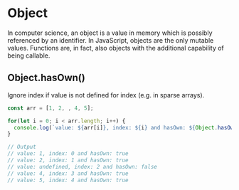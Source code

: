 # Object
In computer science, an object is a value in memory which is possibly referenced by an identifier. In JavaScript, objects are the only mutable values. Functions are, in fact, also objects with the additional capability of being callable.

## Object.hasOwn()
Ignore index if value is not defined for index (e.g. in sparse arrays).
```js
const arr = [1, 2, , 4, 5];

for(let i = 0; i < arr.length; i++) {
  console.log(`value: ${arr[i]}, index: ${i} and hasOwn: ${Object.hasOwn(arr, i)}`);
}

// Output
// value: 1, index: 0 and hasOwn: true
// value: 2, index: 1 and hasOwn: true
// value: undefined, index: 2 and hasOwn: false
// value: 4, index: 3 and hasOwn: true
// value: 5, index: 4 and hasOwn: true
```
